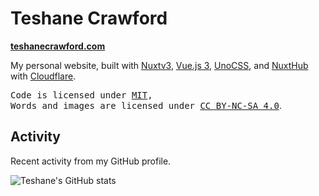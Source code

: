 # Teshane Crawford

**[teshanecrawford.com](https://teshanecrawford.com)**

My personal website, built with [Nuxtv3](https://nuxt.com/), [Vue.js 3](https://vuejs.org/), [UnoCSS](https://unocss.dev), and [NuxtHub](https://hub.nuxt.com/) with [Cloudflare](https://www.cloudflare.com/).
<br>

<samp>Code is licensed under <a href='./LICENSE'>MIT</a>,<br> Words and images are licensed under <a href='https://creativecommons.org/licenses/by-nc-sa/4.0/'>CC BY-NC-SA 4.0</a></samp>.

## Activity

Recent activity from my GitHub profile.

![Teshane's GitHub stats](https://github-readme-stats.vercel.app/api?username=teshanecrawford&count_private=true&show_icons=true&theme=light)
